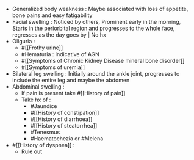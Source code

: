 - Generalized body weakness : Maybe associated with loss of appetite, bone pains and easy fatigability
- Facial swelling : Noticed by others, Prominent early in the morning, Starts in the periorbital region and progresses to the whole face, regresses as the day goes by | No hx
- Oliguria :
	- #[[Frothy urine]]
	- #Hematuria : indicative of AGN
	- #[[Symptoms of Chronic Kidney Disease mineral bone disorder]]
	- #[[Symptoms of uremia]]
- Bilateral leg swelling : Initially around the ankle joint, progresses to include the entire leg and maybe the abdomen
- Abdominal swelling :
	- If pain is present take #[[History of pain]]
	- Take hx of :
		- #Jaundice
		- #[[History of constipation]]
		- #[[History of diarrhoea]]
		- #[[History of steatorrhea]]
		- #Tenesmus
		- #Haematochezia or #Melena
- #[[History of dyspnea]] :
	- Rule out